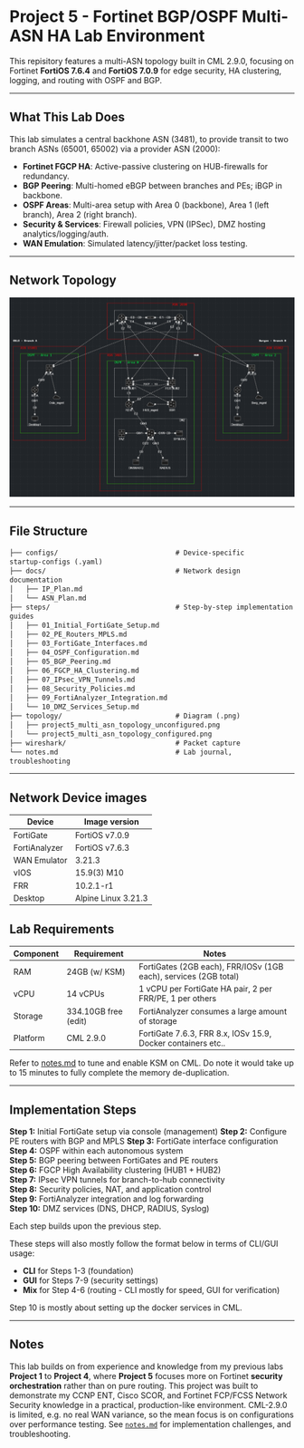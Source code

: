 # Project 5 - Fortinet BGP/OSPF Multi-ASN HA Lab Environment

This repisitory features a multi-ASN topology built in CML 2.9.0, focusing on Fortinet **FortiOS 7.6.4** and **FortiOS 7.0.9** for edge security, HA clustering, logging, and routing with OSPF and BGP.

---

## What This Lab Does
This lab simulates a central backhone ASN (3481), to provide transit to two branch ASNs (65001, 65002) via a provider ASN (2000):

- **Fortinet FGCP HA**: Active-passive clustering on HUB-firewalls for redundancy.
- **BGP Peering**: Multi-homed eBGP between branches and PEs; iBGP in backbone.
- **OSPF Areas**: Multi-area setup with Area 0 (backbone), Area 1 (left branch), Area 2 (right branch).
- **Security & Services**: Firewall policies, VPN (IPSec), DMZ hosting analytics/logging/auth.
- **WAN Emulation**: Simulated latency/jitter/packet loss testing.

---

## Network Topology
![Network Topology](topology/project5_multi_asn_topology.png)

---

## File Structure

```
├── configs/                             # Device‑specific startup‑configs (.yaml)
├── docs/                                # Network design documentation
│   ├── IP_Plan.md  
│   └── ASN_Plan.md       
├── steps/                               # Step-by-step implementation guides
│   ├── 01_Initial_FortiGate_Setup.md
│   ├── 02_PE_Routers_MPLS.md
│   ├── 03_FortiGate_Interfaces.md
│   ├── 04_OSPF_Configuration.md
│   ├── 05_BGP_Peering.md
│   ├── 06_FGCP_HA_Clustering.md
│   ├── 07_IPsec_VPN_Tunnels.md
│   ├── 08_Security_Policies.md
│   ├── 09_FortiAnalyzer_Integration.md
│   └── 10_DMZ_Services_Setup.md
├── topology/                            # Diagram (.png)
│   ├── project5_multi_asn_topology_unconfigured.png
│   └── project5_multi_asn_topology_configured.png
├── wireshark/                           # Packet capture
└── notes.md                             # Lab journal, troubleshooting    
```

---

## Network Device images

| Device         | Image version       |
| -------------- | ------------------- | 
| FortiGate      | FortiOS v7.0.9      | 
| FortiAnalyzer  | FortiOS v7.6.3      | 
| WAN Emulator   | 3.21.3              | 
| vIOS           | 15.9(3) M10         | 
| FRR            | 10.2.1-r1           | 
| Desktop        | Alpine Linux 3.21.3 | 

## Lab Requirements

| Component   | Requirement                       | Notes                                                                 |
| ----------- | --------------------------------- | --------------------------------------------------------------------- |
| RAM         | 24GB (w/ KSM)                     | FortiGates (2GB each), FRR/IOSv (1GB each), services (2GB total)      |
| vCPU        | 14 vCPUs                          | 1 vCPU per FortiGate HA pair, 2 per FRR/PE, 1 per others              |
| Storage     | 334.10GB free (edit)              | FortiAnalyzer consumes a large amount of storage                      |
| Platform    | CML 2.9.0                         | FortiGate 7.6.3, FRR 8.x, IOSv 15.9, Docker containers etc..          |

Refer to [notes.md](/notes.md) to tune and enable KSM on CML. Do note it would take up to 15 minutes to fully complete the memory de-duplication.

---

## Implementation Steps

**Step 1:** Initial FortiGate setup via console (management) 
**Step 2:** Configure PE routers with BGP and MPLS
**Step 3:** FortiGate interface configuration
**Step 4:** OSPF within each autonomous system  
**Step 5:** BGP peering between FortiGates and PE routers  
**Step 6:** FGCP High Availability clustering (HUB1 + HUB2)  
**Step 7:** IPsec VPN tunnels for branch-to-hub connectivity  
**Step 8:** Security policies, NAT, and application control  
**Step 9:** FortiAnalyzer integration and log forwarding  
**Step 10:** DMZ services (DNS, DHCP, RADIUS, Syslog) 

Each step builds upon the previous step.

These steps will also mostly follow the format below in terms of CLI/GUI usage:
- **CLI** for Steps 1-3 (foundation)
- **GUI** for Steps 7-9 (security settings)
- **Mix** for Step 4-6 (routing - CLI mostly for speed, GUI for verification)

Step 10 is mostly about setting up the docker services in CML.

---

## Notes

This lab builds on from experience and knowledge from my previous labs **Project 1** to **Project 4**, where **Project 5** focuses more on Fortinet **security orchestration** rather than on pure routing. This project was built to demonstrate my CCNP ENT, Cisco SCOR, and Fortinet FCP/FCSS Network Security knowledge in a practical, production-like environment. CML-2.9.0 is limited, e.g. no real WAN variance, so the mean focus is on configurations over performance testing. See [`notes.md`](notes.md) for implementation challenges, and troubleshooting.